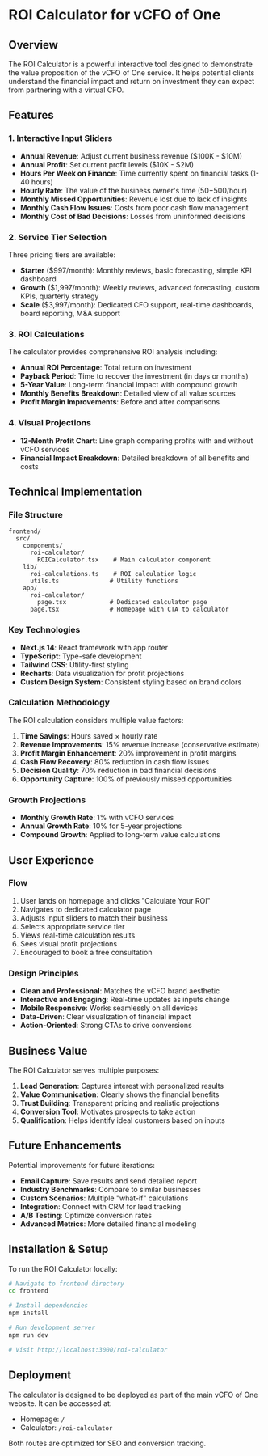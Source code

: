 # ROI Calculator for vCFO of One

## Overview

The ROI Calculator is a powerful interactive tool designed to demonstrate the value proposition of the vCFO of One service. It helps potential clients understand the financial impact and return on investment they can expect from partnering with a virtual CFO.

## Features

### 1. Interactive Input Sliders
- **Annual Revenue**: Adjust current business revenue ($100K - $10M)
- **Annual Profit**: Set current profit levels ($10K - $2M)
- **Hours Per Week on Finance**: Time currently spent on financial tasks (1-40 hours)
- **Hourly Rate**: The value of the business owner's time ($50-$500/hour)
- **Monthly Missed Opportunities**: Revenue lost due to lack of insights
- **Monthly Cash Flow Issues**: Costs from poor cash flow management
- **Monthly Cost of Bad Decisions**: Losses from uninformed decisions

### 2. Service Tier Selection
Three pricing tiers are available:
- **Starter** ($997/month): Monthly reviews, basic forecasting, simple KPI dashboard
- **Growth** ($1,997/month): Weekly reviews, advanced forecasting, custom KPIs, quarterly strategy
- **Scale** ($3,997/month): Dedicated CFO support, real-time dashboards, board reporting, M&A support

### 3. ROI Calculations
The calculator provides comprehensive ROI analysis including:
- **Annual ROI Percentage**: Total return on investment
- **Payback Period**: Time to recover the investment (in days or months)
- **5-Year Value**: Long-term financial impact with compound growth
- **Monthly Benefits Breakdown**: Detailed view of all value sources
- **Profit Margin Improvements**: Before and after comparisons

### 4. Visual Projections
- **12-Month Profit Chart**: Line graph comparing profits with and without vCFO services
- **Financial Impact Breakdown**: Detailed breakdown of all benefits and costs

## Technical Implementation

### File Structure
```
frontend/
  src/
    components/
      roi-calculator/
        ROICalculator.tsx    # Main calculator component
    lib/
      roi-calculations.ts    # ROI calculation logic
      utils.ts              # Utility functions
    app/
      roi-calculator/
        page.tsx            # Dedicated calculator page
      page.tsx              # Homepage with CTA to calculator
```

### Key Technologies
- **Next.js 14**: React framework with app router
- **TypeScript**: Type-safe development
- **Tailwind CSS**: Utility-first styling
- **Recharts**: Data visualization for profit projections
- **Custom Design System**: Consistent styling based on brand colors

### Calculation Methodology

The ROI calculation considers multiple value factors:

1. **Time Savings**: Hours saved × hourly rate
2. **Revenue Improvements**: 15% revenue increase (conservative estimate)
3. **Profit Margin Enhancement**: 20% improvement in profit margins
4. **Cash Flow Recovery**: 80% reduction in cash flow issues
5. **Decision Quality**: 70% reduction in bad financial decisions
6. **Opportunity Capture**: 100% of previously missed opportunities

### Growth Projections
- **Monthly Growth Rate**: 1% with vCFO services
- **Annual Growth Rate**: 10% for 5-year projections
- **Compound Growth**: Applied to long-term value calculations

## User Experience

### Flow
1. User lands on homepage and clicks "Calculate Your ROI"
2. Navigates to dedicated calculator page
3. Adjusts input sliders to match their business
4. Selects appropriate service tier
5. Views real-time calculation results
6. Sees visual profit projections
7. Encouraged to book a free consultation

### Design Principles
- **Clean and Professional**: Matches the vCFO brand aesthetic
- **Interactive and Engaging**: Real-time updates as inputs change
- **Mobile Responsive**: Works seamlessly on all devices
- **Data-Driven**: Clear visualization of financial impact
- **Action-Oriented**: Strong CTAs to drive conversions

## Business Value

The ROI Calculator serves multiple purposes:
1. **Lead Generation**: Captures interest with personalized results
2. **Value Communication**: Clearly shows the financial benefits
3. **Trust Building**: Transparent pricing and realistic projections
4. **Conversion Tool**: Motivates prospects to take action
5. **Qualification**: Helps identify ideal customers based on inputs

## Future Enhancements

Potential improvements for future iterations:
- **Email Capture**: Save results and send detailed report
- **Industry Benchmarks**: Compare to similar businesses
- **Custom Scenarios**: Multiple "what-if" calculations
- **Integration**: Connect with CRM for lead tracking
- **A/B Testing**: Optimize conversion rates
- **Advanced Metrics**: More detailed financial modeling

## Installation & Setup

To run the ROI Calculator locally:

```bash
# Navigate to frontend directory
cd frontend

# Install dependencies
npm install

# Run development server
npm run dev

# Visit http://localhost:3000/roi-calculator
```

## Deployment

The calculator is designed to be deployed as part of the main vCFO of One website. It can be accessed at:
- Homepage: `/`
- Calculator: `/roi-calculator`

Both routes are optimized for SEO and conversion tracking.